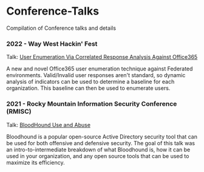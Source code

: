 # Conference-Talks
Compilation of Conference talks and details

### 2022 - Way West Hackin' Fest

Talk: [User Enumeration Via Correlated Response Analysis Against Office365](2022-WayWestHF-Office365-Federated-UserEnum/)

A new and novel Office365 user enumeration technique against Federated environments. Valid/Invalid user responses aren't standard, so dynamic analysis of indicators can be used to determine a baseline for each organization. This baseline can then be used to enumerate users.

### 2021 - Rocky Mountain Information Security Conference (RMISC)

Talk: [BloodHound Use and Abuse](2021-RMISC-Bloodhound-Use-And-Abuse/)

Bloodhound is a popular open-source Active Directory security tool that can be used for both offensive and defensive security. The goal of this talk was an intro-to-intermediate breakdown of what Bloodhound is, how it can be used in your organization, and any open source tools that can be used to maximize its efficiency.
